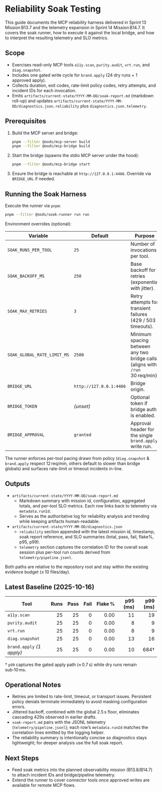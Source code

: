 # Reliability Soak Testing

This guide documents the MCP reliability harness delivered in Sprint 13 Mission B13.7 and the telemetry expansion in Sprint 14 Mission B14.7. It covers the soak runner, how to execute it against the local bridge, and how to interpret the resulting telemetry and SLO metrics.

## Scope

- Exercises read-only MCP tools `a11y.scan`, `purity.audit`, `vrt.run`, and `diag.snapshot`.
- Includes one gated write cycle for `brand.apply` (24 dry runs + 1 approved apply).
- Collects duration, exit codes, rate-limit policy codes, retry attempts, and incident IDs for each invocation.
- Emits `artifacts/current-state/YYYY-MM-DD/soak-report.md` (markdown roll-up) and updates `artifacts/current-state/YYYY-MM-DD/diagnostics.json.reliability` plus `diagnostics.json.telemetry`.

## Prerequisites

1. Build the MCP server and bridge:
   ```bash
   pnpm --filter @oods/mcp-server build
   pnpm --filter @oods/mcp-bridge build
   ```
2. Start the bridge (spawns the stdio MCP server under the hood):
   ```bash
   pnpm --filter @oods/mcp-bridge start
   ```
3. Ensure the bridge is reachable at `http://127.0.0.1:4466`. Override via `BRIDGE_URL` if needed.

## Running the Soak Harness

Execute the runner via `pnpm`:

```bash
pnpm --filter @oods/soak-runner run run
```

Environment overrides (optional):

| Variable | Default | Purpose |
| --- | --- | --- |
| `SOAK_RUNS_PER_TOOL` | `25` | Number of invocations per tool. |
| `SOAK_BACKOFF_MS` | `250` | Base backoff for retries (exponential with jitter). |
| `SOAK_MAX_RETRIES` | `3` | Retry attempts for transient failures (429 / 503 / timeouts). |
| `SOAK_GLOBAL_RATE_LIMIT_MS` | `2500` | Minimum spacing between any two bridge calls (aligns with `/run` 30 req/min). |
| `BRIDGE_URL` | `http://127.0.0.1:4466` | Bridge origin. |
| `BRIDGE_TOKEN` | _(unset)_ | Optional token if bridge auth is enabled. |
| `BRIDGE_APPROVAL` | `granted` | Approval header for the single `brand.apply` write run. |

The runner enforces per-tool pacing drawn from policy (`diag.snapshot` & `brand.apply` respect 12 req/min, others default to slower than bridge globals) and surfaces rate-limit or timeout incidents in-line.

## Outputs

- `artifacts/current-state/YYYY-MM-DD/soak-report.md`
  - Markdown summary with mission id, configuration, aggregated totals, and per-tool SLO metrics. Each row links back to telemetry via `metadata.runId`.
  - Serves as the authoritative log for reliability analysis and trending while keeping artifacts human-readable.
- `artifacts/current-state/YYYY-MM-DD/diagnostics.json`
  - `reliability` section appended with the latest mission id, timestamp, soak report reference, and SLO summaries (total, pass, fail, flake%, p95, p99).
  - `telemetry` section captures the correlation ID for the overall soak session plus per-tool run counts derived from `telemetry/pipeline.jsonl`.

Both paths are relative to the repository root and stay within the existing evidence budget (≤ 10 files/day).

## Latest Baseline (2025-10-16)

| Tool | Runs | Pass | Fail | Flake % | p95 (ms) | p99 (ms) |
| --- | ---: | ---: | ---: | ---: | ---: | ---: |
| `a11y.scan` | 25 | 25 | 0 | 0.00 | 11 | 19 |
| `purity.audit` | 25 | 25 | 0 | 0.00 | 8 | 9 |
| `vrt.run` | 25 | 25 | 0 | 0.00 | 8 | 9 |
| `diag.snapshot` | 25 | 25 | 0 | 0.00 | 13 | 16 |
| `brand.apply` *(1 apply)* | 25 | 25 | 0 | 0.00 | 10 | 684† |

† `p99` captures the gated apply path (≈ 0.7 s) while dry runs remain sub‑10 ms.

## Operational Notes

- Retries are limited to rate-limit, timeout, or transport issues. Persistent policy denials terminate immediately to avoid masking configuration errors.
- Jittered backoff, combined with the global 2.5 s floor, eliminates cascading 429s observed in earlier drafts.
- `soak-report.md` pairs with the JSONL telemetry (`telemetry/pipeline.jsonl`); each row’s `metadata.runId` matches the correlation lines emitted by the logging helper.
- The reliability summary is intentionally concise so diagnostics stays lightweight; for deeper analysis use the full soak report.

## Next Steps

- Feed soak metrics into the planned observability mission (B13.8/B14.7) to attach incident IDs and bridge/pipeline telemetry.
- Extend the runner to cover connector tools once approved writes are available for remote MCP flows.
